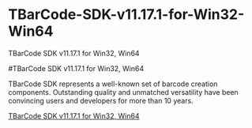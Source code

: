 # TBarCode-SDK-v11.17.1-for-Win32-Win64
TBarCode SDK v11.17.1 for Win32, Win64

#TBarCode SDK v11.17.1 for Win32, Win64

TBarCode SDK represents a well-known set of barcode creation components. Outstanding quality and unmatched versatility have been convincing users and developers for more than 10 years.

[TBarCode SDK v11.17.1 for Win32, Win64](https://developer.team/misc-development/34922-tbarcode-sdk-v11171-for-win32-win64.html)

